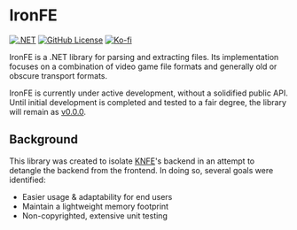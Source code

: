 # IronFE

[![.NET](https://github.com/resistiv/IronFE/actions/workflows/dotnet.yml/badge.svg)](https://github.com/resistiv/IronFE/actions/workflows/dotnet.yml)
[![GitHub License](https://img.shields.io/github/license/resistiv/IronFE)](https://github.com/resistiv/IronFE/blob/master/LICENSE)
[![Ko-fi](https://img.shields.io/badge/Ko--fi-F16061?logo=ko-fi&logoColor=white)](https://ko-fi.com/resistiv)


IronFE is a .NET library for parsing and extracting files. Its implementation focuses on a combination of video game file formats and generally old or obscure transport formats.

IronFE is currently under active development, without a solidified public API. Until initial development is completed and tested to a fair degree, the library will remain as [v0.0.0](https://semver.org/#spec-item-4).

## Background
This library was created to isolate [KNFE](https://github.com/resistiv/KNFE)'s backend in an attempt to detangle the backend from the frontend. In doing so, several goals were identified:
* Easier usage & adaptability for end users
* Maintain a lightweight memory footprint
* Non-copyrighted, extensive unit testing